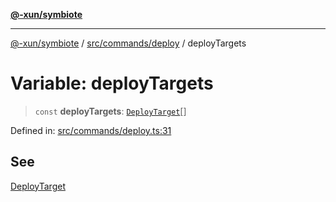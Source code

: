 [**@-xun/symbiote**](../../../../README.md)

***

[@-xun/symbiote](../../../../README.md) / [src/commands/deploy](../README.md) / deployTargets

# Variable: deployTargets

> `const` **deployTargets**: [`DeployTarget`](../enumerations/DeployTarget.md)[]

Defined in: [src/commands/deploy.ts:31](https://github.com/Xunnamius/symbiote/blob/cdf76d04fad879da3fde112c8b68cb31ead45b72/src/commands/deploy.ts#L31)

## See

[DeployTarget](../enumerations/DeployTarget.md)
